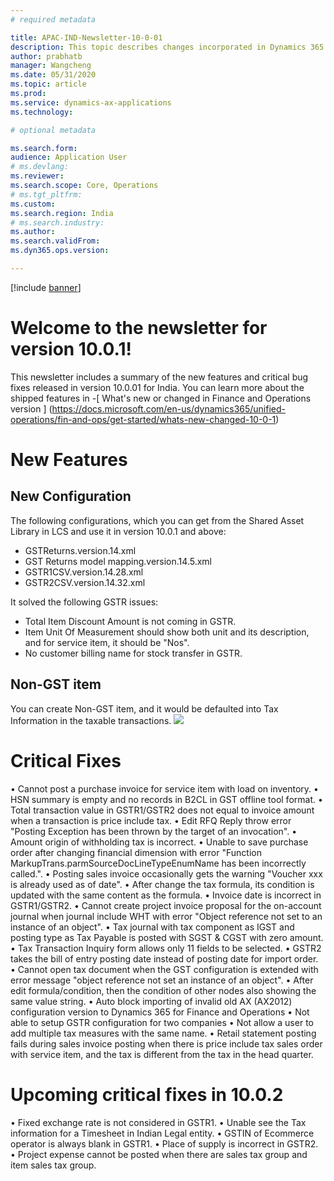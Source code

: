 ```yaml
---
# required metadata

title: APAC-IND-Newsletter-10-0-01
description: This topic describes changes incorporated in Dynamics 365 Application version 10-0-01
author: prabhatb
manager: Wangcheng
ms.date: 05/31/2020
ms.topic: article
ms.prod: 
ms.service: dynamics-ax-applications
ms.technology: 

# optional metadata

ms.search.form: 
audience: Application User
# ms.devlang: 
ms.reviewer: 
ms.search.scope: Core, Operations
# ms.tgt_pltfrm: 
ms.custom: 
ms.search.region: India
# ms.search.industry: 
ms.author: 
ms.search.validFrom: 
ms.dyn365.ops.version: 

---
```

[!include [banner](../includes/banner.md)]

# Welcome to the newsletter for version 10.0.1! 

This newsletter includes a summary of the new features and critical bug fixes released in version 10.0.01 for India.
You can learn more about the shipped features in 
-[ What's new or changed in Finance and Operations version ] (https://docs.microsoft.com/en-us/dynamics365/unified-operations/fin-and-ops/get-started/whats-new-changed-10-0-1)

# New Features
## New Configuration 
The following configurations, which you can get from the Shared Asset Library in LCS and use it in version 10.0.1 and above:
 
- GSTReturns.version.14.xml
- GST Returns model mapping.version.14.5.xml
- GSTR1CSV.version.14.28.xml
- GSTR2CSV.version.14.32.xml
 
It solved the following GSTR issues:
- Total Item Discount Amount is not coming in GSTR.
- Item Unit Of Measurement should show both unit and its description, and for service item, it should be "Nos".
- No customer billing name for stock transfer in GSTR.

## Non-GST item
You can create Non-GST item, and it would be defaulted into Tax Information in the taxable transactions.
![](media/FixMerge.png)

# Critical Fixes 

•	Cannot post a purchase invoice for service item with load on inventory.
•	HSN summary is empty and no records in B2CL in GST offline tool format.
•	Total transaction value in GSTR1/GSTR2 does not equal to invoice amount when a transaction is price include tax.
•	Edit RFQ Reply throw error "Posting Exception has been thrown by the target of an invocation".
•	Amount origin of withholding tax is incorrect.
•	Unable to save purchase order after changing financial dimension with error "Function MarkupTrans.parmSourceDocLineTypeEnumName has been incorrectly called.".
•	Posting sales invoice occasionally gets the warning "Voucher xxx is already used as of date".
•	After change the tax formula, its condition is updated with the same content as the formula.
•	Invoice date is incorrect in GSTR1/GSTR2.
•	Cannot create project invoice proposal for the on-account journal when journal include WHT with error "Object reference not set to an instance of an object".
•	Tax journal with tax component as IGST and posting type as Tax Payable is posted with SGST & CGST with zero amount.
•	Tax Transaction Inquiry form allows only 11 fields to be selected.
•	GSTR2 takes the bill of entry posting date instead of posting date for import order.
•	Cannot open tax document when the GST configuration is extended with error message "object reference not set an instance of an object".
•	After edit formula/condition, then the condition of other nodes also showing the same value string.
•	Auto block importing of invalid old AX (AX2012) configuration version to Dynamics 365 for Finance and Operations
•	Not able to setup GSTR configuration for two companies
•	Not allow a user to add multiple tax measures with the same name.
•	Retail statement posting fails during sales invoice posting when there is price include tax sales order with service item, and the tax is different from the tax in the head quarter.

# Upcoming critical fixes in 10.0.2 

•	Fixed exchange rate is not considered in GSTR1.
•	Unable see the Tax information for a Timesheet in Indian Legal entity.
•	GSTIN of Ecommerce operator is always blank in GSTR1.
•	Place of supply is incorrect in GSTR2.
•	Project expense cannot be posted when there are sales tax group and item sales tax group. 
